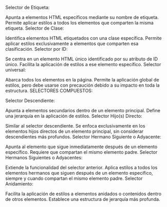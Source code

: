 Selector de Etiqueta:

Apunta a elementos HTML específicos mediante su nombre de etiqueta.
Permite aplicar estilos a todos los elementos que comparten la misma etiqueta.
Selector de Clase:

Identifica elementos HTML etiquetados con una clase específica.
Permite aplicar estilos exclusivamente a elementos que comparten esa clasificación.
Selector por ID:

Se centra en un elemento HTML único identificado por su atributo de ID único.
Facilita la aplicación de estilos a ese elemento específico.
Selector universal:

Abarca todos los elementos en la página.
Permite la aplicación global de estilos, pero debe usarse con precaución debido a su impacto en toda la estructura.
SELECTORES COMPUESTOS:

Selector Descendiente:

Apunta a elementos secundarios dentro de un elemento principal.
Define una jerarquía en la aplicación de estilos.
Selector Hijo(s) Directo:

Similar al selector descendiente.
Se enfoca exclusivamente en los elementos hijos directos de un elemento principal, sin considerar descendientes más profundos.
Selector Hermano Siguiente o Adyacente:

Apunta al elemento que sigue inmediatamente después de un elemento específico.
Requiere que compartan el mismo elemento padre.
Selector Hermanos Siguientes o Adyacentes:

Extiende la funcionalidad del selector anterior.
Aplica estilos a todos los elementos hermanos que siguen después de un elemento específico, siempre y cuando compartan el mismo elemento padre.
Selector Anidamiento:

Facilita la aplicación de estilos a elementos anidados o contenidos dentro de otros elementos.
Establece una estructura de jerarquía más profunda.




